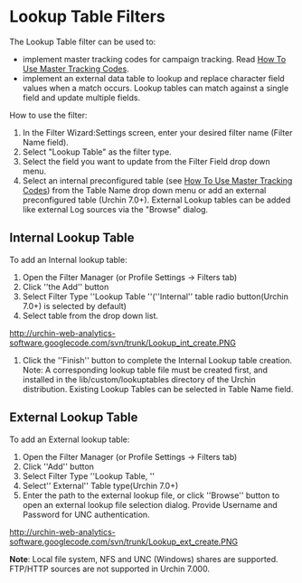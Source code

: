 # Lookup Table Filters #

The Lookup Table filter can be used to:

  * implement master tracking codes for campaign tracking. Read [How To Use Master Tracking Codes](https://secure.urchin.com/helpwiki/en/How_To_Use_Master_Tracking_Codes).
  * implement an external data table to lookup and replace character field values when a match occurs. Lookup tables can match against a single field and update multiple fields.

How to use the filter:

  1. In the Filter Wizard:Settings screen, enter your desired filter name (Filter Name field).
  1. Select "Lookup Table" as the filter type.
  1. Select the field you want to update from the Filter Field drop down menu.
  1. Select an internal preconfigured table (see [How To Use Master Tracking Codes](https://secure.urchin.com/helpwiki/en/How_To_Use_Master_Tracking_Codes)) from the Table Name drop down menu or add an external preconfigured table (Urchin 7.0+). External Lookup tables can be added like external Log sources via the "Browse" dialog.

## Internal Lookup Table ##

To add an Internal lookup table:
  1. Open the Filter Manager (or Profile Settings -> Filters tab)
  1. Click ''the Add'' button
  1. Select Filter Type ''Lookup Table ''(''Internal'' table radio button(Urchin 7.0+) is selected by default)
  1. Select table from the drop down list.

http://urchin-web-analytics-software.googlecode.com/svn/trunk/Lookup_int_create.PNG

  1. Click the ''Finish'' button to complete the Internal Lookup table creation.   Note:  A corresponding lookup table file must be created first, and installed in the lib/custom/lookuptables directory of the Urchin distribution. Existing Lookup Tables can be selected in Table Name field.

## External Lookup Table ##

To add an External lookup table:
  1. Open the Filter Manager (or Profile Settings -> Filters tab)
  1. Click ''Add'' button
  1. Select Filter Type ''Lookup Table, ''
  1. Select'' External'' Table type(Urchin 7.0+)
  1. Enter the path to the external lookup file, or click ''Browse'' button to open an external lookup file selection dialog.    Provide Username and Password for UNC authentication.

http://urchin-web-analytics-software.googlecode.com/svn/trunk/Lookup_ext_create.PNG

**Note**: Local file system, NFS and UNC (Windows) shares are supported. FTP/HTTP sources are not supported in Urchin 7.000.